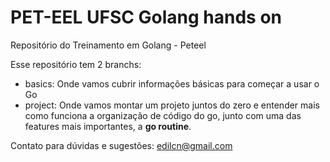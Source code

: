 # PET-EEL UFSC Golang hands on
Repositório do Treinamento em Golang - Peteel

Esse repositório tem 2 branchs:

* basics: Onde vamos cubrir informações básicas para começar a usar o Go
* project: Onde vamos montar um projeto juntos do zero e entender mais como funciona a organização de código do go, junto com uma das features mais importantes, a **go routine**.

Contato para dúvidas e sugestões:
edilcn@gmail.com
